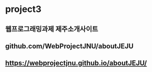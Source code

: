 # project3
## 웹프로그래밍과제 제주소개사이트
## github.com/WebProjectJNU/aboutJEJU
## https://webprojectjnu.github.io/aboutJEJU/
